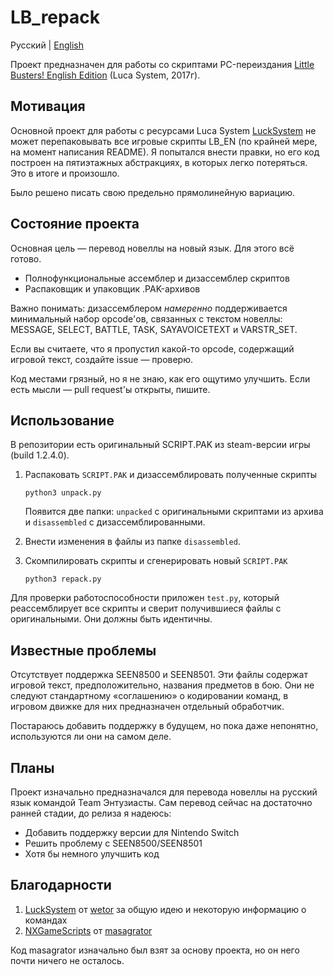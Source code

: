 # LB_repack
Русский | [English](README_en.md)

Проект предназначен для работы со скриптами PC-переиздания [Little Busters! English Edition](https://vndb.org/v5 "リトルバスターズ！")  (Luca System, 2017г).


## Мотивация
Основной проект для работы с ресурсами Luca System [LuckSystem](https://github.com/wetor/LuckSystem) не может перепаковывать все игровые скрипты LB_EN (по крайней мере, на момент написания README). Я попытался внести правки, но его код построен на пятиэтажных абстракциях, в которых легко потеряться. Это в итоге и произошло.

Было решено писать свою предельно прямолинейную вариацию.

## Состояние проекта
Основная цель — перевод новеллы на новый язык. Для этого всё готово. 

 - Полнофункциональные ассемблер и дизассемблер скриптов
 - Распаковщик и упаковщик .PAK-архивов

Важно понимать: дизассемблером *намеренно* поддерживается минимальный набор opcode'ов, связанных с текстом новеллы:
MESSAGE, SELECT, BATTLE, TASK, SAYAVOICETEXT и VARSTR_SET.

Если вы считаете, что я пропустил какой-то opcode, содержащий игровой текст, создайте issue — проверю.

Код местами грязный, но я не знаю, как его ощутимо улучшить. Если есть мысли — pull request'ы открыты, пишите.

## Использование
В репозитории есть оригинальный SCRIPT.PAK из steam-версии игры (build 1.2.4.0).
1. Распаковать `SCRIPT.PAK` и дизассемблировать полученные скрипты

    `python3 unpack.py`
    
    Появится две папки: `unpacked` с оригинальными скриптами из архива и `disassembled` с дизассемблированными.

2. Внести изменения в файлы из папке `disassembled`.

3. Скомпилировать скрипты и сгенерировать новый `SCRIPT.PAK`
	
    `python3 repack.py`

Для проверки работоспособности приложен `test.py`, который реассемблирует все скрипты и сверит получившиеся файлы с оригинальными. Они должны быть идентичны. 

## Известные проблемы
Отсутствует поддержка SEEN8500 и SEEN8501. Эти файлы содержат игровой текст, предположительно, названия предметов в бою.
Они не следуют стандартному «соглашению» о кодировании команд, в игровом движке для них предназначен отдельный обработчик. 

Постараюсь добавить поддержку в будущем, но пока даже непонятно, используются ли они на самом деле.


## Планы
Проект изначально предназначался для перевода новеллы на русский язык командой Team Энтузиасты. 
Сам перевод сейчас на достаточно ранней стадии, до релиза я надеюсь: 
 - Добавить поддержку версии для Nintendo Switch
 - Решить проблему с SEEN8500/SEEN8501
 - Хотя бы немного улучшить код


## Благодарности
1. [LuckSystem](https://github.com/wetor/LuckSystem) от [wetor](https://github.com/wetor) за общую идею и некоторую информацию о командах
2. [NXGameScripts](https://github.com/masagrator/NXGameScripts/tree/f0c6f0d847ea3bf7ca6f6b5b43101cdb003d52ea/Summer%20Pockets%20REFLECTION%20BLUE) от [masagrator](https://github.com/masagrator)

Код masagrator изначально был взят за основу проекта, но он него почти ничего не осталось.
